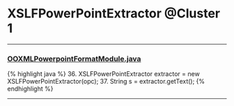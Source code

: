 # XSLFPowerPointExtractor @Cluster 1

***

### [OOXMLPowerpointFormatModule.java](https://searchcode.com/codesearch/view/12809850/)
{% highlight java %}
36. XSLFPowerPointExtractor extractor = new XSLFPowerPointExtractor(opc);
37. String s = extractor.getText();
{% endhighlight %}

***

